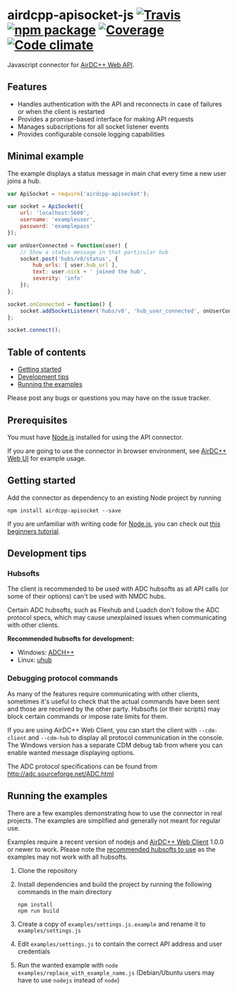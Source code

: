 # airdcpp-apisocket-js [![Travis][build-badge]][build] [![npm package][npm-badge]][npm] [![Coverage][coverage-badge]][coverage] [![Code climate][climate-badge]][climate]

Javascript connector for [AirDC++ Web API](https://github.com/airdcpp/airdcpp-webapi).

## Features

- Handles authentication with the API and reconnects in case of failures or when the client is restarted
- Provides a promise-based interface for making API requests
- Manages subscriptions for all socket listener events
- Provides configurable console logging capabilities

## Minimal example

The example displays a status message in main chat every time a new user joins a hub.

```javascript
var ApiSocket = require('airdcpp-apisocket');

var socket = ApiSocket({
	url: 'localhost:5600',
	username: 'exampleuser',
	password: 'examplepass'
});

var onUserConnected = function(user) {
	// Show a status message in that particular hub
	socket.post('hubs/v0/status', {
		hub_urls: [ user.hub_url ],
		text: user.nick + ' joined the hub',
		severity: 'info'
	});
};

socket.onConnected = function() {
	socket.addSocketListener('hubs/v0', 'hub_user_connected', onUserConnected);
};

socket.connect();
```

## Table of contents

 * [Getting started](#getting-started)
 * [Development tips](#development-tips)
 * [Running the examples](#running-the-examples)
 
Please post any bugs or questions you may have on the issue tracker.

## Prerequisites

You must have [Node.js](https://nodejs.org) installed for using the API connector.

If you are going to use the connector in browser environment, see [AirDC++ Web UI](https://github.com/airdcpp-web/airdcpp-webui/blob/master/src/services/SocketService.js) for example usage.

## Getting started

Add the connector as dependency to an existing Node project by running 

``npm install airdcpp-apisocket --save``

If you are unfamiliar with writing code for [Node.js](https://nodejs.org), you can check out [this beginners tutorial](http://blog.modulus.io/absolute-beginners-guide-to-nodejs).

## Development tips

### Hubsofts

The client is recommended to be used with ADC hubsofts as all API calls (or some of their options) can't be used with NMDC hubs.

Certain ADC hubsofts, such as Flexhub and Luadch don't follow the ADC protocol specs, which may cause unexplained issues when communicating with other clients.

**Recommended hubsofts for development:**

- Windows: [ADCH++](http://adchpp.sourceforge.net/)
- Linux: [uhub](https://www.uhub.org/)


### Debugging protocol commands

As many of the features require communicating with other clients, sometimes it's useful to check that the actual commands have been sent and those are received by the other party. Hubsofts (or their scripts) may block certain commands or impose rate limits for them.

If you are using AirDC++ Web Client, you can start the client with ``--cdm-client`` and ``--cdm-hub`` to display all protocol communication in the console. The Windows version has a separate CDM debug tab from where you can enable wanted message displaying options.

The ADC protocol specifications can be found from http://adc.sourceforge.net/ADC.html

## Running the examples

There are a few examples demonstrating how to use the connector in real projects. The examples are simplified and generally not meant for regular use.

Examples require a recent version of nodejs and [AirDC++ Web Client](https://airdcpp-web.github.io) 1.0.0 or newer to work. Please note the [recommended hubsofts to use](#hubsofts) as the examples may not work with all hubsofts.

1. Clone the repository
2. Install dependencies and build the project by running the following commands in the main directory

    ```
    npm install
    npm run build
    ``` 
3. Create a copy of ``examples/settings.js.example`` and rename it to ``examples/settings.js``
4. Edit ``examples/settings.js`` to contain the correct API address and user credentials
5. Run the wanted example with ``node examples/replace_with_example_name.js`` (Debian/Ubuntu users may have to use `nodejs` instead of `node`)

[build-badge]: https://img.shields.io/travis/airdcpp-web/airdcpp-apisocket-js/master.svg?style=flat-square
[build]: https://travis-ci.org/airdcpp-web/airdcpp-apisocket-js

[npm-badge]: https://img.shields.io/npm/v/airdcpp-apisocket.svg?style=flat-square
[npm]: https://www.npmjs.org/package/airdcpp-apisocket

[climate-badge]: https://codeclimate.com/github/airdcpp-web/airdcpp-apisocket-js/badges/gpa.svg
[climate]: https://codeclimate.com/github/airdcpp-web/airdcpp-apisocket-js

[coverage-badge]: https://codecov.io/gh/airdcpp-web/airdcpp-apisocket-js/branch/master/graph/badge.svg
[coverage]: https://codecov.io/gh/airdcpp-web/airdcpp-apisocket-js
